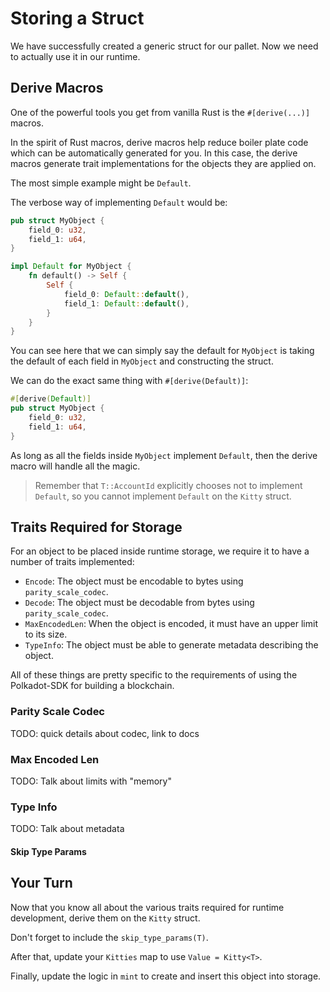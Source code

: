 # Storing a Struct

We have successfully created a generic struct for our pallet. Now we need to actually use it in our runtime.

## Derive Macros

One of the powerful tools you get from vanilla Rust is the `#[derive(...)]` macros.

In the spirit of Rust macros, derive macros help reduce boiler plate code which can be automatically generated for you. In this case, the derive macros generate trait implementations for the objects they are applied on.

The most simple example might be `Default`.

The verbose way of implementing `Default` would be:

```rust
pub struct MyObject {
	field_0: u32,
	field_1: u64,
}

impl Default for MyObject {
	fn default() -> Self {
		Self {
			field_0: Default::default(),
			field_1: Default::default(),
		}
	}
}
```

You can see here that we can simply say the default for `MyObject` is taking the default of each field in `MyObject` and constructing the struct.

We can do the exact same thing with `#[derive(Default)]`:

```rust
#[derive(Default)]
pub struct MyObject {
	field_0: u32,
	field_1: u64,
}
```

As long as all the fields inside `MyObject` implement `Default`, then the derive macro will handle all the magic.

> Remember that `T::AccountId` explicitly chooses not to implement `Default`, so you cannot implement `Default` on the `Kitty` struct.

## Traits Required for Storage

For an object to be placed inside runtime storage, we require it to have a number of traits implemented:

- `Encode`: The object must be encodable to bytes using `parity_scale_codec`.
- `Decode`: The object must be decodable from bytes using `parity_scale_codec`.
- `MaxEncodedLen`: When the object is encoded, it must have an upper limit to its size.
- `TypeInfo`: The object must be able to generate metadata describing the object.

All of these things are pretty specific to the requirements of using the Polkadot-SDK for building a blockchain.

### Parity Scale Codec

TODO: quick details about codec, link to docs

### Max Encoded Len

TODO: Talk about limits with "memory"

### Type Info

TODO: Talk about metadata

#### Skip Type Params

## Your Turn

Now that you know all about the various traits required for runtime development, derive them on the `Kitty` struct.

Don't forget to include the `skip_type_params(T)`.

After that, update your `Kitties` map to use `Value = Kitty<T>`.

Finally, update the logic in `mint` to create and insert this object into storage.
